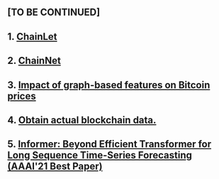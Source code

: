 ## [TO BE CONTINUED]

## 1. [ChainLet](./1-Chainlet/)

## 2. [ChainNet](./2-ChainNet/)

## 3. [Impact of graph-based features on Bitcoin prices](./3-Impact-of-graph/)

## 4. [Obtain actual blockchain data.](./4-Actual-blockchain-data/)

## 5. [Informer: Beyond Efficient Transformer for Long Sequence Time-Series Forecasting (AAAI'21 Best Paper)](./5-Informer/)